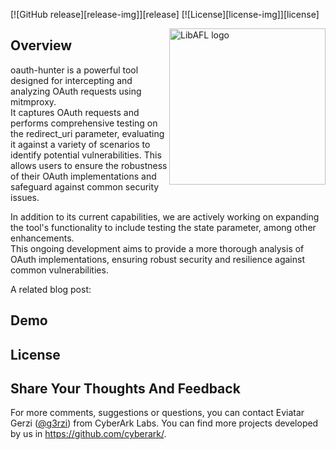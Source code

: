 
[![GitHub release][release-img]][release]
[![License][license-img]][license]


 <img align="right" src="https://github.com/user-attachments/assets/480aa00f-54d9-41fa-bb6b-e65f92fbc19e" alt="LibAFL logo" width="250" heigh="250">
 
## Overview
oauth-hunter is a powerful tool designed for intercepting and analyzing OAuth requests using mitmproxy.   
It captures OAuth requests and performs comprehensive testing on the redirect_uri parameter, evaluating it against a variety of scenarios to identify potential vulnerabilities. 
This allows users to ensure the robustness of their OAuth implementations and safeguard against common security issues.  

In addition to its current capabilities, we are actively working on expanding the tool's functionality to include testing the state parameter, among other enhancements.   
This ongoing development aims to provide a more thorough analysis of OAuth implementations, ensuring robust security and resilience against common vulnerabilities.  

A related blog post:  


## Demo  


## License  


## Share Your Thoughts And Feedback
For more comments, suggestions or questions, you can contact Eviatar Gerzi ([@g3rzi](https://twitter.com/g3rzi)) from CyberArk Labs.
You can find more projects developed by us in https://github.com/cyberark/.
